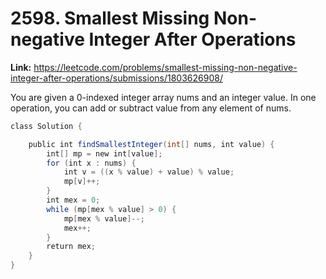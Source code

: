 # 2598. Smallest Missing Non-negative Integer After Operations

**Link:** https://leetcode.com/problems/smallest-missing-non-negative-integer-after-operations/submissions/1803626908/

You are given a 0-indexed integer array nums and an integer value. In one operation, you can add or subtract value from any element of nums.

```java
class Solution {

    public int findSmallestInteger(int[] nums, int value) {
        int[] mp = new int[value];
        for (int x : nums) {
            int v = ((x % value) + value) % value;
            mp[v]++;
        }
        int mex = 0;
        while (mp[mex % value] > 0) {
            mp[mex % value]--;
            mex++;
        }
        return mex;
    }
}
```
